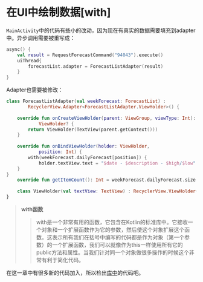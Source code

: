 # 在UI中绘制数据[with]

`MainActivity`中的代码有些小的改动，因为现在有真实的数据需要填充到adapter中。异步调用需要被重写成：

```kotlin
async() {
	val result = RequestForecastCommand("94043").execute()
	uiThread{
		forecastList.adapter = ForecastListAdapter(result)
	}
}
```

Adapter也需要被修改：

```kotlin
class ForecastListAdapter(val weekForecast: ForecastList) :
        RecyclerView.Adapter<ForecastListAdapter.ViewHolder>() {
        
    override fun onCreateViewHolder(parent: ViewGroup, viewType: Int):
            ViewHolder? {
        return ViewHolder(TextView(parent.getContext()))
    }
        
    override fun onBindViewHolder(holder: ViewHolder,
            position: Int) {
        with(weekForecast.dailyForecast[position]) {
            holder.textView.text = "$date - $description - $high/$low"
	} 
}
    override fun getItemCount(): Int = weekForecast.dailyForecast.size
    
    class ViewHolder(val textView: TextView) : RecyclerView.ViewHolder(textView)
}
```

> __with函数__
> > with是一个非常有用的函数，它包含在Kotlin的标准库中。它接收一个对象和一个扩展函数作为它的参数，然后使这个对象扩展这个函数。这表示所有我们在括号中编写的代码都是作为对象（第一个参数）的一个扩展函数，我们可以就像作为this一样使用所有它的public方法和属性。当我们针对同一个对象做很多操作的时候这个非常有利于简化代码。

在这一章中有很多新的代码加入，所以检出[库中]的代码吧。

[库中]: https://github.com/antoniolg/Kotlin-for-Android-Developers